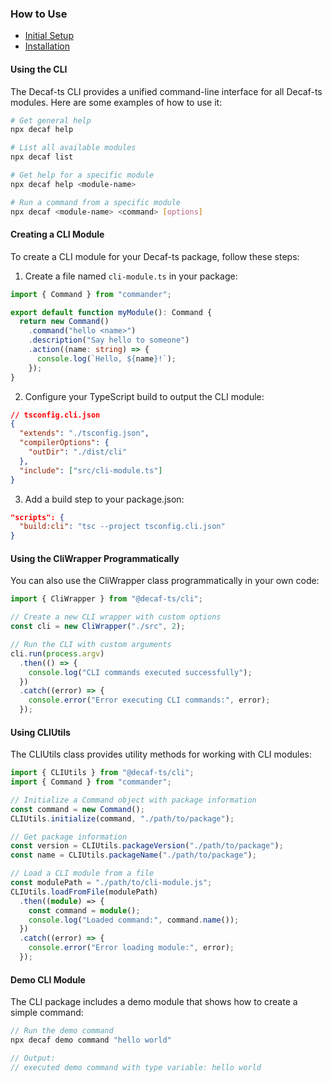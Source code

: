 ### How to Use

- [Initial Setup](./workdocs/tutorials/For%20Developers.md#_initial-setup_)
- [Installation](./workdocs/tutorials/For%20Developers.md#installation)

#### Using the CLI

The Decaf-ts CLI provides a unified command-line interface for all Decaf-ts modules. Here are some examples of how to use it:

```bash
# Get general help
npx decaf help

# List all available modules
npx decaf list

# Get help for a specific module
npx decaf help <module-name>

# Run a command from a specific module
npx decaf <module-name> <command> [options]
```

#### Creating a CLI Module

To create a CLI module for your Decaf-ts package, follow these steps:

1. Create a file named `cli-module.ts` in your package:

```typescript
import { Command } from "commander";

export default function myModule(): Command {
  return new Command()
    .command("hello <name>")
    .description("Say hello to someone")
    .action((name: string) => {
      console.log(`Hello, ${name}!`);
    });
}
```

2. Configure your TypeScript build to output the CLI module:

```json
// tsconfig.cli.json
{
  "extends": "./tsconfig.json",
  "compilerOptions": {
    "outDir": "./dist/cli"
  },
  "include": ["src/cli-module.ts"]
}
```

3. Add a build step to your package.json:

```json
"scripts": {
  "build:cli": "tsc --project tsconfig.cli.json"
}
```

#### Using the CliWrapper Programmatically

You can also use the CliWrapper class programmatically in your own code:

```typescript
import { CliWrapper } from "@decaf-ts/cli";

// Create a new CLI wrapper with custom options
const cli = new CliWrapper("./src", 2);

// Run the CLI with custom arguments
cli.run(process.argv)
  .then(() => {
    console.log("CLI commands executed successfully");
  })
  .catch((error) => {
    console.error("Error executing CLI commands:", error);
  });
```

#### Using CLIUtils

The CLIUtils class provides utility methods for working with CLI modules:

```typescript
import { CLIUtils } from "@decaf-ts/cli";
import { Command } from "commander";

// Initialize a Command object with package information
const command = new Command();
CLIUtils.initialize(command, "./path/to/package");

// Get package information
const version = CLIUtils.packageVersion("./path/to/package");
const name = CLIUtils.packageName("./path/to/package");

// Load a CLI module from a file
const modulePath = "./path/to/cli-module.js";
CLIUtils.loadFromFile(modulePath)
  .then((module) => {
    const command = module();
    console.log("Loaded command:", command.name());
  })
  .catch((error) => {
    console.error("Error loading module:", error);
  });
```

#### Demo CLI Module

The CLI package includes a demo module that shows how to create a simple command:

```typescript
// Run the demo command
npx decaf demo command "hello world"

// Output:
// executed demo command with type variable: hello world
```
